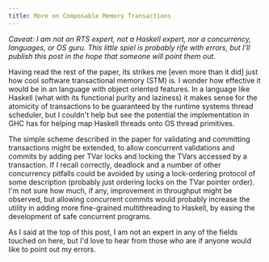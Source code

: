```yaml
---
title: More on Composable Memory Transactions
---
```


*Caveat: I am not an RTS expert, not a Haskell expert, nor a concurrency, languages, or OS guru. This little spiel is probably rife with errors, but I'll publish this post in the hope that someone will point them out.*

Having read the rest of the paper, its strikes me [even more than it did] just
how cool software transactional memory (STM) is. I wonder how effective it
would be in an language with object oriented features. In a language like
Haskell (what with its functional purity and laziness) it makes sense for the
atomicity of transactions to be guaranteed by the runtime systems thread
scheduler, but I couldn't help but see the potential the implementation in GHC
has for helping map Haskell threads onto OS thread primitives.

The simple scheme described in the paper for validating and committing
transactions might be extended, to allow concurrent validations and commits by
adding per TVar locks and locking the TVars accessed by a transaction. If I
recall correctly, deadlock and a number of other concurrency pitfalls could be
avoided by using a lock-ordering protocol of some description (probably just
ordering locks on the TVar pointer order). I'm not sure how much, if any,
improvement in throughput might be observed, but allowing concurrent commits
would probably increase the utility in adding more fine-grained multithreading
to Haskell, by easing the development of safe concurrent programs.

As I said at the top of this post, I am not an expert in any of the fields
touched on here, but I'd love to hear from those who are if anyone would like
to point out my errors.
